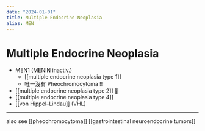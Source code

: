 ```yaml
---
date: "2024-01-01"
title: Multiple Endocrine Neoplasia
alias: MEN
---
```



# Multiple Endocrine Neoplasia

- MEN1 (MENIN inactiv.)
  - [[multiple endocrine neoplasia type 1]]
  - 唯一沒有 Pheochromocytoma ‼️
- [[multiple endocrine neoplasia type 2]] 🌟
- [[multiple endocrine neoplasia type 4]]
- [[von Hippel–Lindau]] (VHL)

---
also see [[pheochromocytoma]]
[[gastrointestinal neuroendocrine tumors]]
